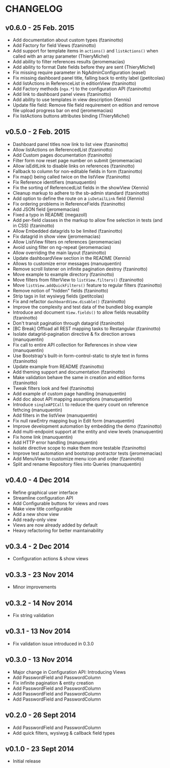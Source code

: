 CHANGELOG
=========

v0.6.0 - 25 Feb. 2015
---------------------

* Add documentation about custom types (fzaninotto)
* Add Factory for field Views (fzaninotto)
* Add support for template items in `actions()` and `listActions()` when called with an array parameter (ThieryMichel)
* Add ability to filter references results (jeromemacias)
* Add ability to format Date fields before they are sent (ThieryMichel)
* Fix missing require parameter in NgAdminConfiguration (easel)
* Fix missing dashboard panel title, falling back to entity label (jpetitcolas)
* Add listActions in ReferenceList in editionView (fzaninotto)
* Add Factory methods (`nga.*`) to the configuration API (fzaninotto)
* Add link to dashboard panel views (fzaninotto)
* Add ability to use templates in view description (Xennis)
* Update file field: Remove file field requirement on edition and remove file upload progress bar on end (jeromemacias)
* Fix listActions buttons attributes binding (ThieryMichel)

v0.5.0 - 2 Feb. 2015
--------------------

* Dashboard panel titles now link to list view (fzaninotto)
* Allow listActions on ReferencedList (fzaninotto)
* Add Custom pages documentation (fzaninotto)
* Filter form now reset page number on submit (jeromemacias)
* Allow isEditLink to disable links on references (fzaninotto)
* Fallback to column for non-editable fields in form (fzaninotto)
* Fix map() being called twice on the listView (fzaninotto)
* Fix Reference identifiers (manuquentin)
* Fix the sorting of ReferencedList fields in the showView (Xennis)
* Cleanup markup to adhere to the sb-admin standard (fzaninotto)
* Add option to define the route on a `isDetailLink` field (Xennis)
* Fix ordering problems in ReferenceFields (fzaninotto)
* Add JSON field (jeromemacias)
* Fixed a typo in README (megazoll)
* Add per-field classes in the markup to allow fine selection in tests (and in CSS) (fzaninotto)
* Allow Embedded datagrids to be limited (fzaninotto)
* Fix datagrid in show view (jeromemacias)
* Allow ListView filters on references (jeromemacias)
* Avoid using filter on ng-repeat (jeromemacias)
* Allow overriding the main layout (fzaninotto)
* Update dashboardView section in the README (Xennis)
* Allows to customize error messages (manuquentin)
* Remove scroll listener on infinite pagination destroy (fzaninotto)
* Move example to example directory (fzaninotto)
* Move filters from filterView to `listView.filters()` (fzaninotto)
* Move `listView.addQuickFilters()` feature to regular filters (fzaninotto)
* Remove notion of "hidden" fields (fzaninotto)
* Strip tags in list wysiwyg fields (jpetitcolas)
* Fix and refactor `dashboardView.disable()` (fzaninotto)
* Improve the complexity and test data of the bundled blog example
* Introduce and document `View.fields()` to allow fields reusability (fzaninotto)
* Don't transit pagination through datagrid (fzaninotto)
* [BC Break] Offload all REST mapping tasks to Restangular (fzaninotto)
* Isolate datagrid-pagination directive & fix direction arrows (manuquentin)
* Fix call to entire API collection for References in show view (manuquentin)
* Use Bootstrap's built-in form-control-static to style text in forms (fzaninotto)
* Update example from README  (fzaninotto)
* Add theming support and documentation (fzaninotto)
* Make validation behave the same in creation and edition forms (fzaninotto)
* Tweak filters look and feel (fzaninotto)
* Add example of custom page handling (manuquentin)
* Add doc about API mapping assumptions (manuquentin)
* Introduce `singleAPICall` to reduce the query count on reference fethcing (manuquentin)
* Add filters in the listView (manuquentin)
* Fix null rawEntry mapping bug in Edit form (manuquentin)
* Improve development automation by embedding the demo (fzaninotto)
* Add multi-endpoint support at the entity and view levels (manuquentin)
* Fix home link (manuquentin)
* Add HTTP error handling (manuquentin)
* Isolate directive scope to make them more testable (fzaninotto)
* Improve test automation and bootstrap protractor tests (jeromemacias)
* Add MenuView to customize menu icon and order (fzaninotto)
* Split and rename Repository files into Queries (manuquentin)

v0.4.0 - 4 Dec 2014
-------------------

* Refine graphical user interface
* Streamline configuration API
* Add Configurable buttons for views and rows
* Make view title configurable
* Add a new show view
* Add ready-only view
* Views are now already added by default
* Heavy refactoring for better maintainability

v0.3.4 - 2 Dec 2014
-------------------

* Configuration actions & show views

v0.3.3 - 23 Nov 2014
--------------------

* Minor improvements

v0.3.2 - 14 Nov 2014
--------------------

* Fix string validation

v0.3.1 - 13 Nov 2014
--------------------

* Fix validation issue introduced in 0.3.0

v0.3.0 - 13 Nov 2014
--------------------

* Major change in Configuration API: Introducing Views
* Add PasswordField and PasswordColumn
* Fix infinite pagination & entity creation
* Add PasswordField and PasswordColumn
* Add PasswordField and PasswordColumn
* Add PasswordField and PasswordColumn

v0.2.0 - 26 Sept 2014
---------------------

* Add PasswordField and PasswordColumn
* Add quick filters, wysiwyg & callback field types

v0.1.0 - 23 Sept 2014
---------------------

* Initial release
